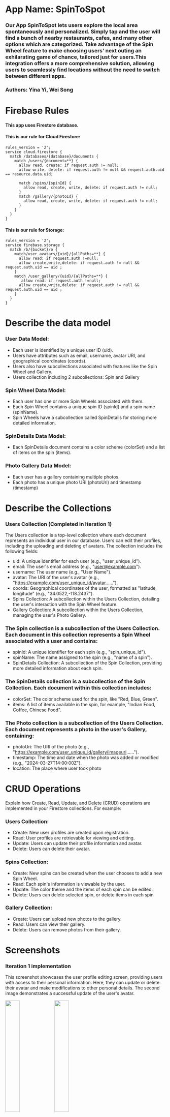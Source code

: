 # App Name: SpinToSpot

### Our App SpinToSpot lets users explore the local area spontaneously and personalized. Simply tap and the user will find a bunch of nearby restaurants, cafes, and many other options which are categorized. Take advantage of the Spin Wheel feature to make choosing users' next outing an exhilarating game of chance, tailored just for users.This integration offers a more comprehensive solution, allowing users to seamlessly find locations without the need to switch between different apps.

### Authors: Yina Yi, Wei Song

# Firebase Rules

#### This app uses Firestore database.

#### This is our rule for Cloud Firestore:

```
rules_version = '2';
service cloud.firestore {
  match /databases/{database}/documents {
    match /users/{document=**} {
      allow read, create: if request.auth != null;
      allow write, delete: if request.auth != null && request.auth.uid == resource.data.uid;
    	
      match /spins/{spinId} {
        allow read, create, write, delete: if request.auth != null;
      }
      match /gallery/{photoId} {
        allow read, create, write, delete: if request.auth != null;
      }
    }
  }
}
```

#### This is our rule for Storage:

```
rules_version = '2';
service firebase.storage {
  match /b/{bucket}/o {
    match/user_avatars/{uid}/{allPaths=**} {
      allow read: if request.auth !=null;
      allow create,write,delete: if request.auth != null && request.auth.uid == uid ;
    }
    match /user_gallery/{uid}/{allPaths=**} {
       allow read: if request.auth !=null;
      allow create,write,delete: if request.auth != null && request.auth.uid == uid ;
    }
  }
}
```

# Describe the data model

### User Data Model:

- Each user is identified by a unique user ID (uid).
- Users have attributes such as email, username, avatar URI, and geographical coordinates (coords).
- Users also have subcollections associated with features like the Spin Wheel and Gallery.
- Users collection including 2 subcollections: Spin and Gallery

### Spin Wheel Data Model:

- Each user has one or more Spin Wheels associated with them.
- Each Spin Wheel contains a unique spin ID (spinId) and a spin name (spinName).
- Spin Wheels have a subcollection called SpinDetails for storing more detailed information.

### SpinDetails Data Model:

- Each SpinDetails document contains a color scheme (colorSet) and a list of items on the spin (items).

### Photo Gallery Data Model:

- Each user has a gallery containing multiple photos.
- Each photo has a unique photo URI (photoUri) and timestamp (timestamp)

# Describe the Collections

### Users Collection (Completed in Iteration 1)

The Users collection is a top-level collection where each document represents an individual user in our database. Users can edit their profiles, including the uploading and deleting of avatars. The collection includes the following fields:

- uid: A unique identifier for each user (e.g., "user_unique_id").
- email: The user's email address (e.g., "user@example.com").
- username: The user name (e.g., "User Name").
- avatar: The URI of the user's avatar (e.g., "https://example.com/user_unique_id/avatar......").
- coords: Geographical coordinates of the user, formatted as "latitude, longitude" (e.g., "34.0522,-118.2437").
- Spins Collection: A subcollection within the Users Collection, detailing the user's interaction with the Spin Wheel feature.
- Gallery Collection: A subcollection within the Users Collection, managing the user's Photo Gallery.

### The Spin collection is a subcollection of the Users Collection. Each document in this collection represents a Spin Wheel associated with a user and contains:

- spinId: A unique identifier for each spin (e.g., "spin_unique_id").
- spinName: The name assigned to the spin (e.g., "name of a spin").
- SpinDetails Collection: A subcollection of the Spin Collection, providing more detailed information about each spin.

### The SpinDetails collection is a subcollection of the Spin Collection. Each document within this collection includes:

- colorSet: The color scheme used for the spin, like "Red, Blue, Green".
- items: A list of items available in the spin, for example, "Indian Food, Coffee, Chinese Food".

### The Photo collection is a subcollection of the Users Collection. Each document represents a photo in the user's Gallery, containing:

- photoUri: The URI of the photo (e.g., "https://example.com/user_unique_id/gallery/imageuri......").
- timestamp: The time and date when the photo was added or modified (e.g., "2024-03-27T14:00:00Z").
- location: The place where user took photo

# CRUD Operations

Explain how Create, Read, Update, and Delete (CRUD) operations are implemented in your Firestore collections. For example:

### Users Collection:

- Create: New user profiles are created upon registration.
- Read: User profiles are retrievable for viewing and editing.
- Update: Users can update their profile information and avatar.
- Delete: Users can delete their avatar.

### Spins Collection:

- Create: New spins can be created when the user chooses to add a new Spin Wheel.
- Read: Each spin's information is viewable by the user.
- Update: The color theme and the items of each spin can be edited.
- Delete: Users can delete selected spin, or delete items in each spin

### Gallery Collection:

- Create: Users can upload new photos to the gallery.
- Read: Users can view their gallery.
- Delete: Users can remove photos from their gallery.

# Screenshots

### Iteration 1 implementation

This screenshot showcases the user profile editing screen, providing users with access to their personal information. Here, they can update or delete their avatar and make modifications to other personal details. The second image demonstrates a successful update of the user's avatar.

<img src="https://github.com/yiyina/cs5520-sp24-final-project/assets/55360195/563c73b1-e3e7-4285-b190-c79684a0f522" width="30%">
<img src="https://github.com/yiyina/cs5520-sp24-final-project/assets/55360195/a8ce8618-69c7-4ef0-8aff-b63c69cf6b5c" width="30%">

### Iteration 2 implementation

In iteration 2, we've implemented notifications and a feature for users to upload photos to create their own photo gallery. We've also introduced a function to search for dining locations using keywords on a map, and a customized spin wheel game to let user decide which dinning option they will to pick.Also we integrated an external weather API to provide users with real-time weather updates. 


<img src="https://github.com/yiyina/cs5520-sp24-final-project/assets/115501286/092df5a5-92c5-465f-8757-592310dbe02c" width="30%">
<img src="https://github.com/yiyina/cs5520-sp24-final-project/assets/115501286/ef77107e-297b-4c6e-b16c-940a23cc007d" width="30%"> 

<br> 
<img src="https://github.com/yiyina/cs5520-sp24-final-project/assets/115501286/04704b05-16ea-4c7a-874f-88432de14928" width="30%"> 
<img src="https://github.com/yiyina/cs5520-sp24-final-project/assets/55360195/6829bdbe-2eb4-4c67-b973-9292fdff1ed0" width="30%">

### Iteration 3 implementation
Updated the homep screen to make it more intuitive to use, and developed the function to update spin wheel directly from search results.
<img src="https://github.com/yiyina/cs5520-sp24-final-project/assets/115501286/755fede5-e608-43a9-8ffb-e3ee3a52ddf5" width="30%"> 
<img src="https://github.com/yiyina/cs5520-sp24-final-project/assets/115501286/6f1fc85f-5440-4787-bfbc-24818bee7185" width="30%"> 
<br> 
<img src="https://github.com/yiyina/cs5520-sp24-final-project/assets/115501286/6a1b6135-f3b6-4c85-9349-b72a4bf41195" width="30%"> 
<img src="https://github.com/yiyina/cs5520-sp24-final-project/assets/115501286/8e6c947e-648c-47e8-bd65-94259d52282c" width="30%"> 

<br>
<img src="https://github.com/yiyina/cs5520-sp24-final-project/assets/115501286/1ebf2994-ceaa-46ff-9bfd-b1d286b2e448" width="30%"> 
<img src="https://github.com/yiyina/cs5520-sp24-final-project/assets/115501286/2a735204-a250-407f-a87c-5be5edeaae7f" width="30%"> 


# Contributions


| Contribution Area           | Yina Yi                                                              | Wei Song                                                         |
| --------------------------- | -------------------------------------------------------------------- | ---------------------------------------------------------------- |
| **UI Design**               | Led the UI design process, ensuring a visually appealing experience. |                                                                  |
| **Login/Register Logic**    | Developed login and registration screen logic.                       |                                                                  |
| **Avatar Management**       | Implemented avatar upload to the cloud.                              | Developed functionality for avatar deletion from the cloud.      |
| **Additional Features**     | Integrated Google Maps into the Home screen.                         | Implemented user information updates in the Edit Profile screen. |
| **Firebase Configuration**  |                                                                      | Set up Firebase for Cloud Firestore and Storage.                 |
| **Firebase Authentication** |                                                                      | Implemented secure user authentication with Firebase.            |
| **Search Function**         | Enabled read user location and key text search functionality                               |       |
| **Spin Wheel**              | Developed customized Spin Wheel Game                                 |       |
| **External API**            | Integrated an external weather API                                   |       |
| **Local Notification**      |                                                                      |   Enable User to set daily reminder    |
| **User Photo Gallery**      |                                                                      |   Allowed user to upload photos to create their personal Photo Gallery  |
